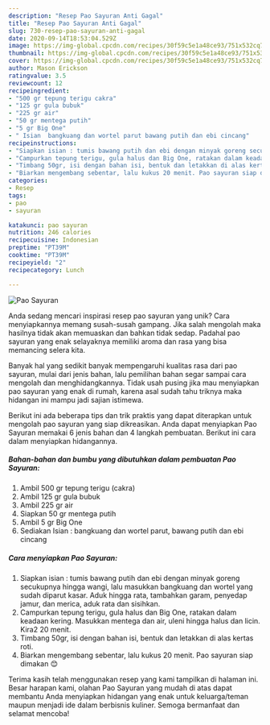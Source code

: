 ```yaml
---
description: "Resep Pao Sayuran Anti Gagal"
title: "Resep Pao Sayuran Anti Gagal"
slug: 730-resep-pao-sayuran-anti-gagal
date: 2020-09-14T18:53:04.529Z
image: https://img-global.cpcdn.com/recipes/30f59c5e1a48ce93/751x532cq70/pao-sayuran-foto-resep-utama.jpg
thumbnail: https://img-global.cpcdn.com/recipes/30f59c5e1a48ce93/751x532cq70/pao-sayuran-foto-resep-utama.jpg
cover: https://img-global.cpcdn.com/recipes/30f59c5e1a48ce93/751x532cq70/pao-sayuran-foto-resep-utama.jpg
author: Mason Erickson
ratingvalue: 3.5
reviewcount: 12
recipeingredient:
- "500 gr tepung terigu cakra"
- "125 gr gula bubuk"
- "225 gr air"
- "50 gr mentega putih"
- "5 gr Big One"
- " Isian  bangkuang dan wortel parut bawang putih dan ebi cincang"
recipeinstructions:
- "Siapkan isian : tumis bawang putih dan ebi dengan minyak goreng secukupnya hingga wangi, lalu masukkan bangkuang dan wortel yang sudah diparut kasar. Aduk hingga rata, tambahkan garam, penyedap jamur, dan merica, aduk rata dan sisihkan."
- "Campurkan tepung terigu, gula halus dan Big One, ratakan dalam keadaan kering. Masukkan mentega dan air, uleni hingga halus dan licin. Kira2 20 menit."
- "Timbang 50gr, isi dengan bahan isi, bentuk dan letakkan di alas kertas roti."
- "Biarkan mengembang sebentar, lalu kukus 20 menit. Pao sayuran siap dimakan 😊"
categories:
- Resep
tags:
- pao
- sayuran

katakunci: pao sayuran 
nutrition: 246 calories
recipecuisine: Indonesian
preptime: "PT39M"
cooktime: "PT39M"
recipeyield: "2"
recipecategory: Lunch

---
```



![Pao Sayuran](https://img-global.cpcdn.com/recipes/30f59c5e1a48ce93/751x532cq70/pao-sayuran-foto-resep-utama.jpg)

Anda sedang mencari inspirasi resep pao sayuran yang unik? Cara menyiapkannya memang susah-susah gampang. Jika salah mengolah maka hasilnya tidak akan memuaskan dan bahkan tidak sedap. Padahal pao sayuran yang enak selayaknya memiliki aroma dan rasa yang bisa memancing selera kita.



Banyak hal yang sedikit banyak mempengaruhi kualitas rasa dari pao sayuran, mulai dari jenis bahan, lalu pemilihan bahan segar sampai cara mengolah dan menghidangkannya. Tidak usah pusing jika mau menyiapkan pao sayuran yang enak di rumah, karena asal sudah tahu triknya maka hidangan ini mampu jadi sajian istimewa.


Berikut ini ada beberapa tips dan trik praktis yang dapat diterapkan untuk mengolah pao sayuran yang siap dikreasikan. Anda dapat menyiapkan Pao Sayuran memakai 6 jenis bahan dan 4 langkah pembuatan. Berikut ini cara dalam menyiapkan hidangannya.

<!--inarticleads1-->

##### Bahan-bahan dan bumbu yang dibutuhkan dalam pembuatan Pao Sayuran:

1. Ambil 500 gr tepung terigu (cakra)
1. Ambil 125 gr gula bubuk
1. Ambil 225 gr air
1. Siapkan 50 gr mentega putih
1. Ambil 5 gr Big One
1. Sediakan  Isian : bangkuang dan wortel parut, bawang putih dan ebi cincang




<!--inarticleads2-->

##### Cara menyiapkan Pao Sayuran:

1. Siapkan isian : tumis bawang putih dan ebi dengan minyak goreng secukupnya hingga wangi, lalu masukkan bangkuang dan wortel yang sudah diparut kasar. Aduk hingga rata, tambahkan garam, penyedap jamur, dan merica, aduk rata dan sisihkan.
1. Campurkan tepung terigu, gula halus dan Big One, ratakan dalam keadaan kering. Masukkan mentega dan air, uleni hingga halus dan licin. Kira2 20 menit.
1. Timbang 50gr, isi dengan bahan isi, bentuk dan letakkan di alas kertas roti.
1. Biarkan mengembang sebentar, lalu kukus 20 menit. Pao sayuran siap dimakan 😊




Terima kasih telah menggunakan resep yang kami tampilkan di halaman ini. Besar harapan kami, olahan Pao Sayuran yang mudah di atas dapat membantu Anda menyiapkan hidangan yang enak untuk keluarga/teman maupun menjadi ide dalam berbisnis kuliner. Semoga bermanfaat dan selamat mencoba!
